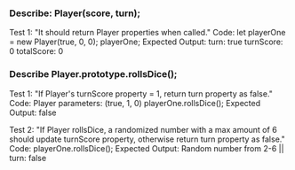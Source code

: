 ### Describe: Player(score, turn);

Test 1: "It should return Player properties when called."
Code: 
let playerOne = new Player(true, 0, 0);
playerOne;
Expected Output: 
turn: true
turnScore: 0 
totalScore: 0

### Describe Player.prototype.rollsDice();

Test 1: "If Player's turnScore property = 1, return turn property as false."
Code: 
Player parameters: (true, 1, 0)
playerOne.rollsDice();
Expected Output: 
false

Test 2: "If Player rollsDice, a randomized number with a max amount of 6 should update turnScore property, otherwise return turn property as false."
Code:
playerOne.rollsDice();
Expected Output: Random number from 2-6 || turn: false
